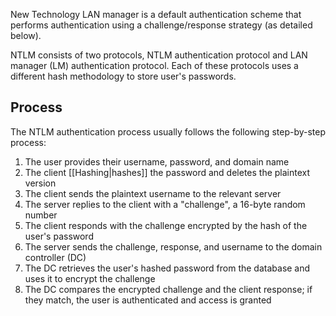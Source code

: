 New Technology LAN manager is a default authentication scheme that performs authentication using a challenge/response strategy (as detailed below).

NTLM consists of two protocols, NTLM authentication protocol and LAN manager (LM) authentication protocol. Each of these protocols uses a different hash methodology to store user's passwords.

## Process
The NTLM authentication process usually follows the following step-by-step process:
1. The user provides their username, password, and domain name
2. The client [[Hashing|hashes]] the password and deletes the plaintext version
3. The client sends the plaintext username to the relevant server
4. The server replies to the client with a "challenge", a 16-byte random number
5. The client responds with the challenge encrypted by the hash of the user's password
6. The server sends the challenge, response, and username to the domain controller (DC)
7. The DC retrieves the user's hashed password from the database and uses it to encrypt the challenge
8. The DC compares the encrypted challenge and the client response; if they match, the user is authenticated and access is granted